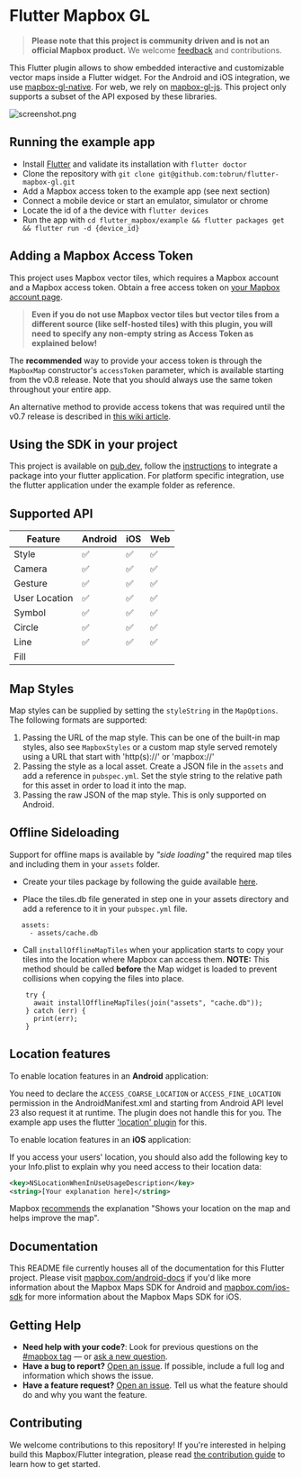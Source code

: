 # Flutter Mapbox GL

> **Please note that this project is community driven and is not an official Mapbox product.** We welcome [feedback](https://github.com/tobrun/flutter-mapbox-gl/issues) and contributions.

This Flutter plugin allows to show embedded interactive and customizable vector maps inside a Flutter widget. For the Android and iOS integration, we use [mapbox-gl-native](https://github.com/mapbox/mapbox-gl-native). For web, we rely on [mapbox-gl-js](https://github.com/mapbox/mapbox-gl-js). This project only supports a subset of the API exposed by these libraries. 

![screenshot.png](screenshot.png)

## Running the example app

- Install [Flutter](https://flutter.io/get-started/) and validate its installation with `flutter doctor`
- Clone the repository with `git clone git@github.com:tobrun/flutter-mapbox-gl.git`
- Add a Mapbox access token to the example app (see next section)
- Connect a mobile device or start an emulator, simulator or chrome
- Locate the id of a the device with `flutter devices`
- Run the app with `cd flutter_mapbox/example && flutter packages get && flutter run -d {device_id}`

## Adding a Mapbox Access Token

This project uses Mapbox vector tiles, which requires a Mapbox account and a Mapbox access token. Obtain a free access token on [your Mapbox account page](https://www.mapbox.com/account/access-tokens/).
> **Even if you do not use Mapbox vector tiles but vector tiles from a different source (like self-hosted tiles) with this plugin, you will need to specify any non-empty string as Access Token as explained below!**


The **recommended** way to provide your access token is through the `MapboxMap` constructor's `accessToken` parameter, which is available starting from the v0.8 release. Note that you should always use the same token throughout your entire app.

An alternative method to provide access tokens that was required until the v0.7 release is described in [this wiki article](https://github.com/tobrun/flutter-mapbox-gl/wiki/Mapbox-access-tokens).

## Using the SDK in your project

This project is available on [pub.dev](https://pub.dev/packages/mapbox_gl), follow the [instructions](https://flutter.dev/docs/development/packages-and-plugins/using-packages#adding-a-package-dependency-to-an-app) to integrate a package into your flutter application. For platform specific integration, use the flutter application under the example folder as reference. 

## Supported API

| Feature | Android | iOS | Web |
| ------ | ------ | ----- | ----- |
| Style | :white_check_mark:   | :white_check_mark: | :white_check_mark: |
| Camera | :white_check_mark:   | :white_check_mark: | :white_check_mark: |
| Gesture | :white_check_mark:   | :white_check_mark: | :white_check_mark: |
| User Location | :white_check_mark: | :white_check_mark: | :white_check_mark: |
| Symbol | :white_check_mark:   | :white_check_mark: | :white_check_mark: |
| Circle | :white_check_mark:   | :white_check_mark: | :white_check_mark: |
| Line | :white_check_mark:   | :white_check_mark: | :white_check_mark: |
| Fill |   |  |  |

## Map Styles

Map styles can be supplied by setting the `styleString` in the `MapOptions`. The following formats are supported:

1. Passing the URL of the map style. This can be one of the built-in map styles, also see `MapboxStyles` or a custom map style served remotely using a URL that start with 'http(s)://' or 'mapbox://'
2. Passing the style as a local asset. Create a JSON file in the `assets` and add a reference in `pubspec.yml`. Set the style string to the relative path for this asset in order to load it into the map.
3. Passing the raw JSON of the map style. This is only supported on Android.  

## Offline Sideloading

Support for offline maps is available by *"side loading"* the required map tiles and including them in your `assets` folder.

* Create your tiles package by following the guide available [here](https://docs.mapbox.com/ios/maps/overview/offline/).

* Place the tiles.db file generated in step one in your assets directory and add a reference to it in your `pubspec.yml` file.

```
   assets:
     - assets/cache.db
```

* Call `installOfflineMapTiles` when your application starts to copy your tiles into the location where Mapbox can access them.  **NOTE:** This method should be called **before** the Map widget is loaded to prevent collisions when copying the files into place.
 
```
    try {
      await installOfflineMapTiles(join("assets", "cache.db"));
    } catch (err) {
      print(err);
    }
```

## Location features
To enable location features in an **Android** application:

You need to declare the `ACCESS_COARSE_LOCATION` or `ACCESS_FINE_LOCATION` permission in the AndroidManifest.xml and starting from Android API level 23 also request it at runtime. The plugin does not handle this for you. The example app uses the flutter ['location' plugin](https://pub.dev/packages/location) for this. 

To enable location features in an **iOS** application:

If you access your users' location, you should also add the following key to your Info.plist to explain why you need access to their location data:

```xml
<key>NSLocationWhenInUseUsageDescription</key>
<string>[Your explanation here]</string>
```

Mapbox [recommends](https://docs.mapbox.com/help/tutorials/first-steps-ios-sdk/#display-the-users-location) the explanation "Shows your location on the map and helps improve the map".

## Documentation

This README file currently houses all of the documentation for this Flutter project. Please visit [mapbox.com/android-docs](https://www.mapbox.com/android-docs/) if you'd like more information about the Mapbox Maps SDK for Android and [mapbox.com/ios-sdk](https://www.mapbox.com/ios-sdk/) for more information about the Mapbox Maps SDK for iOS.

## Getting Help

- **Need help with your code?**: Look for previous questions on the [#mapbox tag](https://stackoverflow.com/questions/tagged/mapbox+flutter) — or [ask a new question](https://stackoverflow.com/questions/tagged/mapbox+android).
- **Have a bug to report?** [Open an issue](https://github.com/tobrun/flutter-mapbox-gl/issues/new). If possible, include a full log and information which shows the issue.
- **Have a feature request?** [Open an issue](https://github.com/tobrun/flutter-mapbox-gl/issues/new). Tell us what the feature should do and why you want the feature.


## Contributing

We welcome contributions to this repository! If you're interested in helping build this Mapbox/Flutter integration, please read [the contribution guide](https://github.com/tobrun/flutter-mapbox-gl/blob/master/CONTRIBUTING.md) to learn how to get started.
